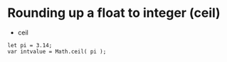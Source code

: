 # Rounding up a float to integer (ceil)

* ceil

```
let pi = 3.14;
var intvalue = Math.ceil( pi );
```


